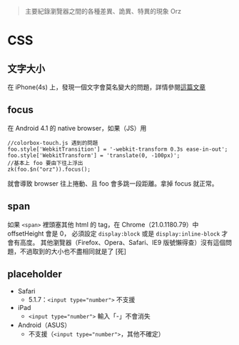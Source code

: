 >	主要紀錄瀏覽器之間的各種差異、詭異、特異的現象 Orz

CSS
===
文字大小
--------
在 iPhone(4s) 上，發現一個文字會莫名變大的問題，詳情參閱[這篇文章](../../blog/TextSizeIssueOnIphone.md)


focus
-----
在 Android 4.1 的 native browser，如果（JS）用

	//colorbox-touch.js 遇到的問題
	foo.style['WebkitTransition'] = '-webkit-transform 0.3s ease-in-out';
	foo.style['WebkitTransform'] = 'translate(0, -100px)';
	//基本上 foo 要由下往上浮出
	zk(foo.$n("orz")).focus();
	
就會導致 browser 往上捲動、且 foo 會多跳一段距離。拿掉 focus 就正常。

span
----
如果 `<span>` 裡頭塞其他 html 的 tag，在 Chrome（21.0.1180.79）中 offsetHeight 會是 0，
必須設定 `display:block` 或是 `display:inline-block` 才會有高度。
其他瀏覽器（Firefox、Opera、Safari、IE9 版號懶得查）沒有這個問題，不過取到的大小也不盡相同就是了 \[死]

placeholder
-----------
* Safari
	* 5.1.7：`<input type="number">` 不支援
* iPad
	* `<input type="number">` 輸入「-」不會消失
* Android（ASUS）
	* 不支援（`<input type="number">`，其他不確定）
